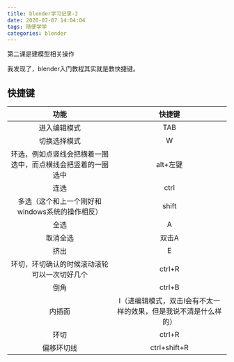 ```yaml
---
title: blender学习记录-2
date: 2020-07-07 14:04:04
tags: 随便学学
categories: blender
---
```

第二课是建模型相关操作

<!--more-->

我发现了，blender入门教程其实就是教快捷键。

## 快捷键

|                             功能                             |                            快捷键                            |
| :----------------------------------------------------------: | :----------------------------------------------------------: |
|                         进入编辑模式                         |                             TAB                              |
|                         切换选择模式                         |                              W                               |
| 环选，例如点竖线会把横着一圈选中，而点横线会把竖着的一圈选中 |                           alt+左键                           |
|                             连选                             |                             ctrl                             |
|       多选（这个和上一个刚好和windows系统的操作相反）        |                            shift                             |
|                             全选                             |                              A                               |
|                           取消全选                           |                            双击A                             |
|                             挤出                             |                              E                               |
|         环切，环切确认的时候滚动滚轮可以一次切好几个         |                            ctrl+R                            |
|                             倒角                             |                            ctrl+B                            |
|                            内插面                            | I（进编辑模式，双击I会有不太一样的效果，但是我说不清是什么样的） |
|                             环切                             |                            ctrl+R                            |
|                          偏移环切线                          |                         ctrl+shift+R                         |





